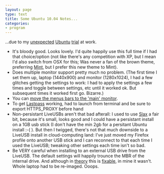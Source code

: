```yaml
---
layout: page
type: text
title: Some Ubuntu 10.04 Notes...
categories: 
- program
---
```

...due to my [unexpected](http://twitter.com/atomicules/status/13262677183) [Ubuntu](http://twitter.com/i5m/status/13262725543) [trial](http://twitter.com/atomicules/status/13377189047) at work.

* It's bloody good. Looks lovely. I'd quite happily use this full time if I had that choice/option (not like there's any competition with XP, but I mean I'd also switch from OSX for this; Was never a fan of the brown theme, preferring [Mint](http://www.linuxmint.com/), but I prefer this new theme to Mint).
* Does multiple monitor support pretty much no problem. (The first time I set them up, laptop (1440x900) and monitor (1280x1024), I had a few glitches getting the settings to work: I had to apply the settings a few times and toggle between settings, etc until it worked ok. But subsequent times it worked first go. Bizarre.)
* You can [move the menus bars to the 'main' monitor](http://gaarai.com/2009/11/03/move-gnome-panels-to-a-different-monitor-in-ubuntu/).
* To get [Lastpass](http://www.lastpass.com) working, had to launch from terminal and be sure to export HTTPS_PROXY before hand
* Non-persistant LiveUSBs aren't that bad afterall: I used to use [Slax](http://www.slax.org) a fair bit, because it's small, looks good and I could have a persistant install on a 1GB usb stick (I don't have the min 2gb for a persitant Ubuntu install :-( ). But then I twigged, there's not that much downside to a LiveUSB install in cloud-computing land: I've just moved my Firefox profile onto another USB stick and I can reconnect to that each time I used the LiveUSB; tweaking other settings each time isn't so bad.
* Be VERY careful when installing to an external USB drive from the LiveUSB. The default settings will happily trounce the MBR of the internal drive. And although in [theory](http://community.mcafee.com/message/98075) this is [fixable](http://community.mcafee.com/message/4235), in mine it wasn't. Whole laptop had to be re-imaged. Ooops.
